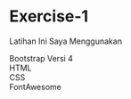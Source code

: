 # Exercise-1

Latihan Ini Saya Menggunakan<br/>

Bootstrap Versi 4<br/>
HTML<br/>
CSS<br/>
FontAwesome<br/>
